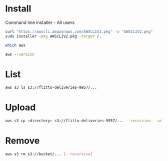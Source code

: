 # Install
Command line installer - All users
```sh
curl "https://awscli.amazonaws.com/AWSCLIV2.pkg" -o "AWSCLIV2.pkg"
sudo installer -pkg AWSCLIV2.pkg -target /.
```
```sh
which aws

aws --version
```

# List
```sh
aws s3 ls s3://flitto-deliveries-9957/...
```

# Upload
```sh
aws s3 cp <directory> s3://flitto-deliveries-9957/... --recursive --acl bucket-owner-full-control
```

# Remove
```sh
aws s3 rm s3://bucket/... [--recursive]
```
